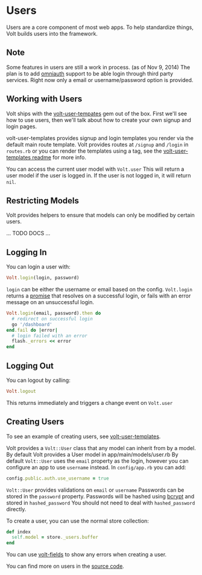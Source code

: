 # Users

Users are a core component of most web apps.  To help standardize things, Volt builds users into the framework.

## Note

Some features in users are still a work in process. (as of Nov 9, 2014)  The plan is to add [omniauth](https://github.com/intridea/omniauth) support to be able login through third party services.  Right now only a email or username/password option is provided.

## Working with Users

Volt ships with the [volt-user-tempates](https://github.com/voltrb/volt-user-templates) gem out of the box.  First we'll see how to use users, then we'll talk about how to create your own signup and login pages.

volt-user-templates provides signup and login templates you render via the default main route template.  Volt provides routes at ```/signup``` and ```/login``` in ```routes.rb``` or you can render the templates using a tag, see the [volt-user-templates readme](https://github.com/voltrb/volt-user-templates) for more info.

You can access the current user model with ```Volt.user```  This will return a user model if the user is logged in.  If the user is not logged in, it will return ```nil```.

## Restricting Models

Volt provides helpers to ensure that models can only be modified by certain users.

... TODO DOCS ...

## Logging In

You can login a user with:

```ruby
Volt.login(login, password)
```

```login``` can be either the username or email based on the config.  ```Volt.login``` returns a [promise](http://opalrb.org/blog/2014/05/07/promises-in-opal/) that resolves on a successful login, or fails with an error message on an unsuccessful login.

```ruby
Volt.login(email, password).then do
  # redirect on successful login
  go '/dashboard'
end.fail do |error|
  # login failed with an error
  flash._errors << error
end
```

## Logging Out

You can logout by calling:

```ruby
Volt.logout
```

This returns immediately and triggers a change event on ```Volt.user```

## Creating Users

To see an example of creating users, see [volt-user-templates](https://github.com/voltrb/volt-user-templates).

Volt provides a ```Volt::User``` class that any model can inherit from by a model.  By default Volt provides a User model in app/main/models/user.rb  By default
```Volt::User``` uses the ```email``` property as the login, however you can configure an app to use ```username``` instead.  In ```config/app.rb``` you can add:

```ruby
config.public.auth.use_username = true
```

```Volt::User``` provides validations on ```email``` or ```username```  Passwords can be stored in the ```password``` property.  Passwords will be hashed using [bcrypt](https://github.com/codahale/bcrypt-ruby) and stored in ```hashed_password```  You should not need to deal with ```hashed_password``` directly.

To create a user, you can use the normal store collection:

```ruby
def index
  self.model = store._users.buffer
end
```

You can use [volt-fields](https://github.com/voltrb/volt-fields) to show any errors when creating a user.

You can find more on users in the [source code](http://www.github.com/voltrb/volt/tree/master/app/volt/models/user.rb).
